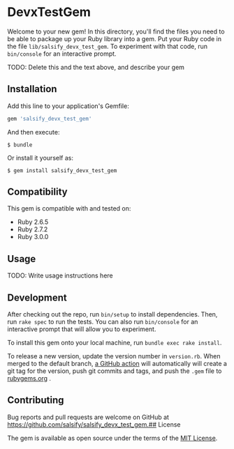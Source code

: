 # DevxTestGem

Welcome to your new gem! In this directory, you'll find the files you need to be
able to package up your Ruby library into a gem. Put your Ruby code in the file
`lib/salsify_devx_test_gem`. To experiment with that code, run 
`bin/console` for an interactive prompt.

TODO: Delete this and the text above, and describe your gem

## Installation

Add this line to your application's Gemfile:

```ruby
gem 'salsify_devx_test_gem'
```

And then execute:

    $ bundle

Or install it yourself as:

    $ gem install salsify_devx_test_gem

## Compatibility

This gem is compatible with and tested on:

* Ruby 2.6.5
* Ruby 2.7.2
* Ruby 3.0.0

## Usage

TODO: Write usage instructions here

## Development

After checking out the repo, run `bin/setup` to install dependencies. Then,
run `rake spec` to run the tests. You can also run `bin/console` for an
interactive prompt that will allow you to experiment.

To install this gem onto your local machine, run `bundle exec rake install`. 

To release a new version, update the version number in `version.rb`. When merged
to the default branch, [a GitHub action](.github/workflows/release.yml) will
automatically will create a git tag for the version, push git commits and tags,
and push the `.gem` file to
[rubygems.org](https://rubygems.org)
.

## Contributing

Bug reports and pull requests are welcome on GitHub at
https://github.com/salsify/salsify_devx_test_gem.## License

The gem is available as open source under the terms of the
[MIT License](http://opensource.org/licenses/MIT).

